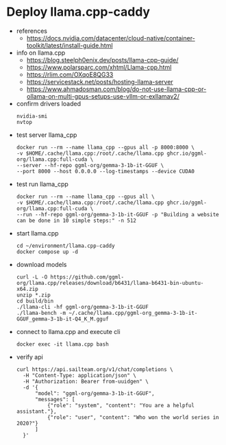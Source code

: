 # Deploy llama.cpp-caddy

- references
  - https://docs.nvidia.com/datacenter/cloud-native/container-toolkit/latest/install-guide.html
- info on llama.cpp
  - https://blog.steelph0enix.dev/posts/llama-cpp-guide/
  - https://www.polarsparc.com/xhtml/Llama-cpp.html
  - https://rlim.com/OXqoE8QG33
  - https://servicestack.net/posts/hosting-llama-server
  - https://www.ahmadosman.com/blog/do-not-use-llama-cpp-or-ollama-on-multi-gpus-setups-use-vllm-or-exllamav2/
- confirm drivers loaded
  ```
  nvidia-smi
  nvtop
  ```
- test server llama_cpp
  ```
  docker run --rm --name llama_cpp --gpus all -p 8000:8000 \
  -v $HOME/.cache/llama.cpp:/root/.cache/llama.cpp ghcr.io/ggml-org/llama.cpp:full-cuda \
  --server --hf-repo ggml-org/gemma-3-1b-it-GGUF \
  --port 8000 --host 0.0.0.0 --log-timestamps --device CUDA0
  ```
- test run llama_cpp
  ```
  docker run --rm --name llama_cpp --gpus all \
  -v $HOME/.cache/llama.cpp:/root/.cache/llama.cpp ghcr.io/ggml-org/llama.cpp:full-cuda \
  --run --hf-repo ggml-org/gemma-3-1b-it-GGUF -p "Building a website can be done in 10 simple steps:" -n 512
  ```
- start llama.cpp
  ```
  cd ~/environment/llama.cpp-caddy
  docker compose up -d
  ```
- download models
  ```
  curl -L -O https://github.com/ggml-org/llama.cpp/releases/download/b6431/llama-b6431-bin-ubuntu-x64.zip
  unzip *.zip
  cd build/bin
  ./llama-cli -hf ggml-org/gemma-3-1b-it-GGUF
  ./llama-bench -m ~/.cache/llama.cpp/ggml-org_gemma-3-1b-it-GGUF_gemma-3-1b-it-Q4_K_M.gguf
  ```
- connect to llama.cpp and execute cli
  ```
  docker exec -it llama.cpp bash
  ```
- verify api
  ```
  curl https://api.sailteam.org/v1/chat/completions \
    -H "Content-Type: application/json" \
    -H "Authorization: Bearer from-uuidgen" \
    -d '{
        "model": "ggml-org/gemma-3-1b-it-GGUF",
        "messages": [
            {"role": "system", "content": "You are a helpful assistant."},
            {"role": "user", "content": "Who won the world series in 2020?"}
        ]
    }'
  ```

